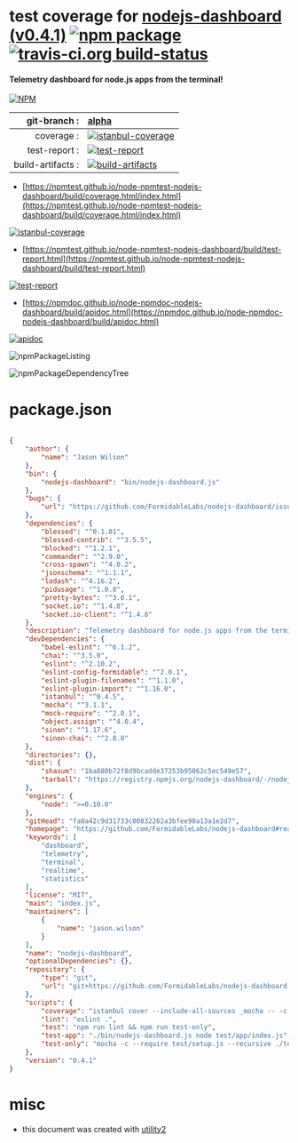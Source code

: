 # test coverage for  [nodejs-dashboard (v0.4.1)](https://github.com/FormidableLabs/nodejs-dashboard#readme)  [![npm package](https://img.shields.io/npm/v/npmtest-nodejs-dashboard.svg?style=flat-square)](https://www.npmjs.org/package/npmtest-nodejs-dashboard) [![travis-ci.org build-status](https://api.travis-ci.org/npmtest/node-npmtest-nodejs-dashboard.svg)](https://travis-ci.org/npmtest/node-npmtest-nodejs-dashboard)
#### Telemetry dashboard for node.js apps from the terminal!

[![NPM](https://nodei.co/npm/nodejs-dashboard.png?downloads=true&downloadRank=true&stars=true)](https://www.npmjs.com/package/nodejs-dashboard)

| git-branch : | [alpha](https://github.com/npmtest/node-npmtest-nodejs-dashboard/tree/alpha)|
|--:|:--|
| coverage : | [![istanbul-coverage](https://npmtest.github.io/node-npmtest-nodejs-dashboard/build/coverage.badge.svg)](https://npmtest.github.io/node-npmtest-nodejs-dashboard/build/coverage.html/index.html)|
| test-report : | [![test-report](https://npmtest.github.io/node-npmtest-nodejs-dashboard/build/test-report.badge.svg)](https://npmtest.github.io/node-npmtest-nodejs-dashboard/build/test-report.html)|
| build-artifacts : | [![build-artifacts](https://npmtest.github.io/node-npmtest-nodejs-dashboard/glyphicons_144_folder_open.png)](https://github.com/npmtest/node-npmtest-nodejs-dashboard/tree/gh-pages/build)|

- [https://npmtest.github.io/node-npmtest-nodejs-dashboard/build/coverage.html/index.html](https://npmtest.github.io/node-npmtest-nodejs-dashboard/build/coverage.html/index.html)

[![istanbul-coverage](https://npmtest.github.io/node-npmtest-nodejs-dashboard/build/screenCapture.buildCi.browser.%252Ftmp%252Fbuild%252Fcoverage.lib.html.png)](https://npmtest.github.io/node-npmtest-nodejs-dashboard/build/coverage.html/index.html)

- [https://npmtest.github.io/node-npmtest-nodejs-dashboard/build/test-report.html](https://npmtest.github.io/node-npmtest-nodejs-dashboard/build/test-report.html)

[![test-report](https://npmtest.github.io/node-npmtest-nodejs-dashboard/build/screenCapture.buildCi.browser.%252Ftmp%252Fbuild%252Ftest-report.html.png)](https://npmtest.github.io/node-npmtest-nodejs-dashboard/build/test-report.html)

- [https://npmdoc.github.io/node-npmdoc-nodejs-dashboard/build/apidoc.html](https://npmdoc.github.io/node-npmdoc-nodejs-dashboard/build/apidoc.html)

[![apidoc](https://npmdoc.github.io/node-npmdoc-nodejs-dashboard/build/screenCapture.buildCi.browser.%252Ftmp%252Fbuild%252Fapidoc.html.png)](https://npmdoc.github.io/node-npmdoc-nodejs-dashboard/build/apidoc.html)

![npmPackageListing](https://npmtest.github.io/node-npmtest-nodejs-dashboard/build/screenCapture.npmPackageListing.svg)

![npmPackageDependencyTree](https://npmtest.github.io/node-npmtest-nodejs-dashboard/build/screenCapture.npmPackageDependencyTree.svg)



# package.json

```json

{
    "author": {
        "name": "Jason Wilson"
    },
    "bin": {
        "nodejs-dashboard": "bin/nodejs-dashboard.js"
    },
    "bugs": {
        "url": "https://github.com/FormidableLabs/nodejs-dashboard/issues"
    },
    "dependencies": {
        "blessed": "^0.1.81",
        "blessed-contrib": "^3.5.5",
        "blocked": "^1.2.1",
        "commander": "^2.9.0",
        "cross-spawn": "^4.0.2",
        "jsonschema": "^1.1.1",
        "lodash": "^4.16.2",
        "pidusage": "^1.0.8",
        "pretty-bytes": "^3.0.1",
        "socket.io": "^1.4.8",
        "socket.io-client": "^1.4.8"
    },
    "description": "Telemetry dashboard for node.js apps from the terminal!",
    "devDependencies": {
        "babel-eslint": "^6.1.2",
        "chai": "^3.5.0",
        "eslint": "^2.10.2",
        "eslint-config-formidable": "^2.0.1",
        "eslint-plugin-filenames": "^1.1.0",
        "eslint-plugin-import": "^1.16.0",
        "istanbul": "^0.4.5",
        "mocha": "^3.1.1",
        "mock-require": "^2.0.1",
        "object.assign": "^4.0.4",
        "sinon": "^1.17.6",
        "sinon-chai": "^2.8.0"
    },
    "directories": {},
    "dist": {
        "shasum": "1ba880b72f8d9bcadde37253b95062c5ec549e57",
        "tarball": "https://registry.npmjs.org/nodejs-dashboard/-/nodejs-dashboard-0.4.1.tgz"
    },
    "engines": {
        "node": ">=0.10.0"
    },
    "gitHead": "fa0a42c9d31733c00832262a3bfee90a13a1e2d7",
    "homepage": "https://github.com/FormidableLabs/nodejs-dashboard#readme",
    "keywords": [
        "dashboard",
        "telemetry",
        "terminal",
        "realtime",
        "statistics"
    ],
    "license": "MIT",
    "main": "index.js",
    "maintainers": [
        {
            "name": "jason.wilson"
        }
    ],
    "name": "nodejs-dashboard",
    "optionalDependencies": {},
    "repository": {
        "type": "git",
        "url": "git+https://github.com/FormidableLabs/nodejs-dashboard.git"
    },
    "scripts": {
        "coverage": "istanbul cover --include-all-sources _mocha -- -c --recursive --require test/setup.js ./test",
        "lint": "eslint .",
        "test": "npm run lint && npm run test-only",
        "test-app": "./bin/nodejs-dashboard.js node test/app/index.js",
        "test-only": "mocha -c --require test/setup.js --recursive ./test"
    },
    "version": "0.4.1"
}
```



# misc
- this document was created with [utility2](https://github.com/kaizhu256/node-utility2)
